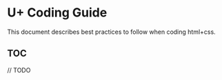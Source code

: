 # U+ Coding Guide

This document describes best practices to follow when coding html+css.

## TOC

// TODO
